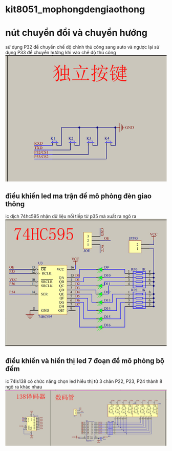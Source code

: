 # kit8051_mophongdengiaothong
# nút chuyển đổi và chuyển hướng
sử dụng P32 để chuyển chế dộ chỉnh thủ công sang auto và ngược lại
sử dụng P33 để chuyển hướng khi vào chế độ thủ công
![nút chuyển đổi](./image/z5837875481851_2f793686f2f4fda86ed178bd87d56c5c.jpg)
## điều khiển led ma trận để mô phỏng đèn giao thông
ic dịch 74hc595 nhận dữ liệu nối tiếp từ p35 mà xuất ra ngõ ra 
![điều khiển đèn ma trận](./image/z5837875481871_16b56cb2302aab467885304187718760.jpg)
## điều khiển và hiển thị led 7 đoạn để mô phỏng bộ đếm
ic 74ls138 có chức năng chọn led hiểu thị từ 3 chân P22, P23, P24 thành 8 ngõ ra khác nhau
![điều khiển led 7 đoạn](./image/z5837875481873_b48d2e927bff75a575188e574f7321ce.jpg)

